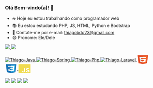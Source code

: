 ### Olá Bem-vindo(a)! 👋

- ☕ Hoje eu estou trabalhando como programador web 
- 📚 Eu estou estudando PHP, JS, HTML, Python e Bootstrap
- 📧 Contate-me por e-mail: thiagobdo23@gmail.com
- 😄 Pronome: Ele/Dele
<div align="left">
  <a href="https://github.com/ThiagoEXE">
  <img height="180em" src="https://github-readme-stats.vercel.app/api?username=thiagoexe&show_icons=true&theme=tokyonight&include_all_commits=true&count_private=true"/>
  <img height="180em" src="https://github-readme-stats.vercel.app/api/top-langs/?username=thiagoexe&layout=compact&langs_count=7&theme=tokyonight"/>
</div>
<div style="display: inline_block"><br>
  <img align="center" alt="Thiago-Java" height="30" width="40" src="https://cdn.jsdelivr.net/gh/devicons/devicon/icons/java/java-original.svg" />
  <img align="center" alt="Thiago-Spring" height="30" width="40" src="https://cdn.jsdelivr.net/gh/devicons/devicon/icons/spring/spring-original-wordmark.svg" />
  <img align="center" alt="Thiago-Php" height="30" width="40" src="https://cdn.jsdelivr.net/gh/devicons/devicon/icons/php/php-original.svg" />
  <img align="center" alt="Thiago-Laravel" height="30" width="40" src="https://cdn.jsdelivr.net/gh/devicons/devicon/icons/laravel/laravel-plain.svg" />
  <img align="center" alt="Thiago-HTML" height="30" width="40" src="https://raw.githubusercontent.com/devicons/devicon/master/icons/html5/html5-original.svg">
  <img align="center" alt="Thiago-CSS" height="30" width="40" src="https://raw.githubusercontent.com/devicons/devicon/master/icons/css3/css3-original.svg">
  <img align="center" alt="Thiago-Js" height="30" width="40" src="https://raw.githubusercontent.com/devicons/devicon/master/icons/javascript/javascript-plain.svg">
</div>
  </br>
 <div>
  <a href = "mailto:thiagbd23@gmail.com"><img src="https://img.shields.io/badge/-Gmail-%23333?style=for-the-badge&logo=gmail&logoColor=white" target="_blank"></a>
   <a href = "https://linktr.ee/ThiagoExe"><img src="https://img.shields.io/badge/website-000000?style=for-the-badge&logo=About.me&logoColor=white" target="_blank"></a>
 <a href="https://www.linkedin.com/in/thiago-oliveira-15a3aa164" target="_blank"><img src="https://img.shields.io/badge/LinkedIn-0077B5?style=for-the-badge&logo=linkedin&logoColor=white" target="_blank"></a>
 <a href = "https://twitter.com/ThiagoBarbosa_7"><img src="https://img.shields.io/badge/Twitter-1DA1F2?style=for-the-badge&logo=twitter&logoColor=white" target="_blank"></a></div>



